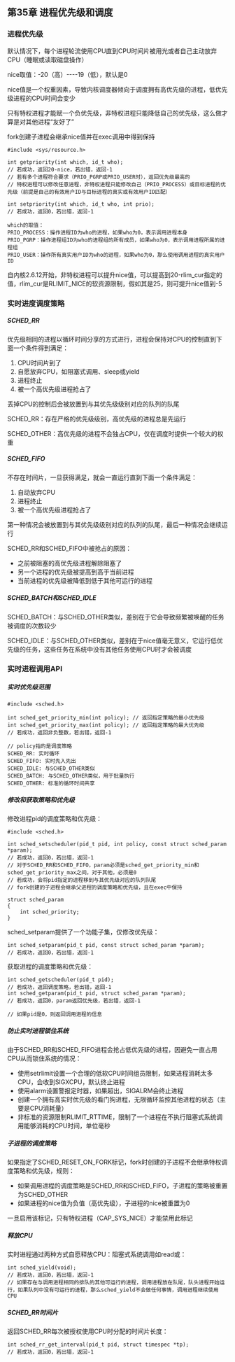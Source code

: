 ## 第35章 进程优先级和调度

### 进程优先级

默认情况下，每个进程轮流使用CPU直到CPU时间片被用光或者自己主动放弃CPU（睡眠或读取磁盘操作）

nice取值：-20（高）----19（低），默认是0

nice值是一个权重因素，导致内核调度器倾向于调度拥有高优先级的进程，低优先级进程的CPU时间会变少

只有特权进程才能赋一个负优先级，非特权进程只能降低自己的优先级，这么做才算是对其他进程“友好了”

fork创建子进程会继承nice值并在exec调用中得到保持

```
#include <sys/resource.h>

int getpriority(int which, id_t who);
// 若成功，返回20-nice，若出错，返回-1
// 若有多个进程符合要求（PRIO_PGRP或PRIO_USER时），返回优先级最高的
// 特权进程可以修改任意进程，非特权进程只能修改自己（PRIO_PROCESS）或目标进程的优先级（前提是自己的有效用户ID与目标进程的真实或有效用户ID匹配）

int setpriority(int which, id_t who, int prio);
// 若成功，返回0，若出错，返回-1

which的取值：
PRIO_PROCESS：操作进程ID为who的进程，如果who为0，表示调用进程本身
PRIO_PGRP：操作进程组ID为who的进程组的所有成员，如果who为0，表示调用进程所属的进程组
PRIO_USER：操作所有真实用户ID为who的进程，如果who为0，那么使用调用进程的真实用户ID
```

自内核2.6.12开始，非特权进程可以提升nice值，可以提高到20-rlim_cur指定的值，rlim_cur是RLIMIT_NICE的软资源限制，假如其是25，则可提升nice值到-5

### 实时进度调度策略

##### SCHED_RR

优先级相同的进程以循环时间分享的方式进行，进程会保持对CPU的控制直到下面一个条件得到满足：

1. CPU时间片到了
2. 自愿放弃CPU，如阻塞式调用、sleep或yield
3. 进程终止
4. 被一个高优先级进程抢占了

丢掉CPU的控制后会被放置到与其优先级级别对应的队列的队尾

SCHED_RR：存在严格的优先级级别，高优先级的进程总是先运行

SCHED_OTHER：高优先级的进程不会独占CPU，仅在调度时提供一个较大的权重

##### SCHED_FIFO

不存在时间片，一旦获得满足，就会一直运行直到下面一个条件满足：

1. 自动放弃CPU
2. 进程终止
3. 被一个高优先级进程抢占了

第一种情况会被放置到与其优先级级别对应的队列的队尾，最后一种情况会继续运行

SCHED_RR和SCHED_FIFO中被抢占的原因：

* 之前被阻塞的高优先级进程解除阻塞了
* 另一个进程的优先级被提高到高于当前进程
* 当前进程的优先级被降低到低于其他可运行的进程

##### SCHED_BATCH和SCHED_IDLE

SCHED_BATCH：与SCHED_OTHER类似，差别在于它会导致频繁被唤醒的任务被调度的次数较少

SCHED_IDLE：与SCHED_OTHER类似，差别在于nice值毫无意义，它运行低优先级的任务，这些任务在系统中没有其他任务使用CPU时才会被调度

### 实时进程调用API

##### 实时优先级范围

```
#include <sched.h>

int sched_get_priority_min(int policy); // 返回指定策略的最小优先级
int sched_get_priority_max(int policy); // 返回指定策略的最大优先级
// 若成功，返回非负整数，若出错，返回-1

// policy指的是调度策略
SCHED_RR: 实时循环
SCHED_FIFO: 实时先入先出
SCHED_IDLE: 与SCHED_OTHER类似
SCHED_BATCH: 与SCHED_OTHER类似，用于批量执行
SCHED_OTHER: 标准的循环时间共享
```

##### 修改和获取策略和优先级

修改进程pid的调度策略和优先级：

```
#include <sched.h>

int sched_setscheduler(pid_t pid, int policy, const struct sched_param *param);
// 若成功，返回0，若出错，返回-1
// 对于SCHED_RR和SCHED_FIFO，param必须是sched_get_priority_min和sched_get_priority_max之间，对于其他，必须是0
// 若成功，会将pid指定的进程移到与其优先级对应的队列队尾
// fork创建的子进程会继承父进程的调度策略和优先级，且在exec中保持

struct sched_param
{
    int sched_priority;
}
```

sched_setparam提供了一个功能子集，仅修改优先级：

```
int sched_setparam(pid_t pid, const struct sched_param *param);
// 若成功，返回0，若出错，返回-1
```

获取进程的调度策略和优先级：

```
int sched_getscheduler(pid_t pid);
// 若成功，返回调度策略，若出错，返回-1
int sched_getparam(pid_t pid, struct sched_param *param);
// 若成功，返回0，param返回优先级，若出错，返回-1

// 如果pid是0，则返回调用进程的信息
```

##### 防止实时进程锁住系统

由于SCHED_RR和SCHED_FIFO进程会抢占低优先级的进程，因避免一直占用CPU从而锁住系统的情况：

* 使用setrlimit设置一个合理的低软CPU时间组员限制，如果进程消耗太多CPU，会收到SIGXCPU，默认终止进程
* 使用alarm设置警报定时器，如果超出，SIGALRM会终止进程
* 创建一个拥有高实时优先级的看门狗进程，无限循环监控其他进程的状态（主要是CPU消耗量）
* 非标准的资源限制RLIMIT_RTTIME，限制了一个进程在不执行阻塞式系统调用能够消耗的CPU时间，单位毫秒

##### 子进程的调度策略

如果指定了SCHED_RESET_ON_FORK标记，fork时创建的子进程不会继承特权调度策略和优先级，规则：

* 如果调用进程的调度策略是SCHED_RR和SCHED_FIFO，子进程的策略被重置为SCHED_OTHER
* 如果进程的nice值为负值（高优先级），子进程的nice被重置为0

一旦启用该标记，只有特权进程（CAP_SYS_NICE）才能禁用此标记

##### 释放CPU

实时进程通过两种方式自愿释放CPU：阻塞式系统调用如read或：

```
int sched_yield(void);
// 若成功，返回0，若出错，返回-1
// 如果存在与调用进程相同的排队的其他可运行的进程，调用进程放在队尾，队头进程开始运行，如果队列中没有可运行的进程，那么sched_yield不会做任何事情，调用进程继续使用CPU
```

##### SCHED_RR时间片

返回SCHED_RR每次被授权使用CPU时分配的时间片长度：

```
int sched_rr_get_interval(pid_t pid, struct timespec *tp);
// 若成功，返回0，若出错，返回-1
```

